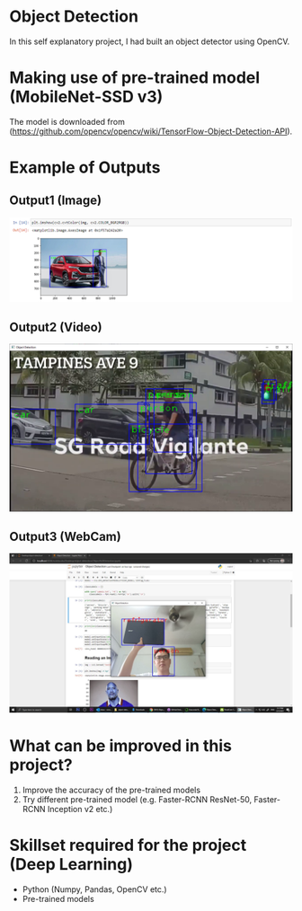 # Object Detection
 In this self explanatory project, I had built an object detector using OpenCV.
 
# Making use of pre-trained model (MobileNet-SSD v3)
The model is downloaded from (https://github.com/opencv/opencv/wiki/TensorFlow-Object-Detection-API).

# Example of Outputs
## Output1 (Image)
![Image of output](https://github.com/victorjongsoon/object-detection/blob/main/images/Output.PNG)

## Output2 (Video)
![Image of output3](https://github.com/victorjongsoon/object-detection/blob/main/images/Output3.PNG)

## Output3 (WebCam)
![Image of output3](https://github.com/victorjongsoon/object-detection/blob/main/images/Output2.jpeg)

# What can be improved in this project?
1. Improve the accuracy of the pre-trained models
2. Try different pre-trained model (e.g. Faster-RCNN ResNet-50, Faster-RCNN Inception v2 etc.)

# Skillset required for the project (Deep Learning)
* Python (Numpy, Pandas, OpenCV etc.)
* Pre-trained models

